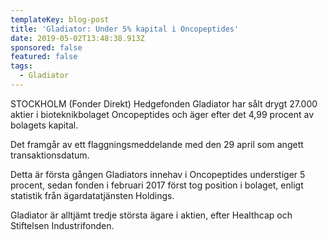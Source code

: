 ```yaml
---
templateKey: blog-post
title: 'Gladiator: Under 5% kapital i Oncopeptides'
date: 2019-05-02T13:48:38.913Z
sponsored: false
featured: false
tags:
  - Gladiator
---
```

STOCKHOLM (Fonder Direkt) Hedgefonden Gladiator har sålt drygt 27.000 aktier i bioteknikbolaget Oncopeptides och äger efter det 4,99 procent av bolagets kapital.



Det framgår av ett flaggningsmeddelande med den 29 april som angett transaktionsdatum.



Detta är första gången Gladiators innehav i Oncopeptides understiger 5 procent, sedan fonden i februari 2017 först tog position i bolaget, enligt statistik från ägardatatjänsten Holdings.



Gladiator är alltjämt tredje största ägare i aktien, efter Healthcap och Stiftelsen Industrifonden.
